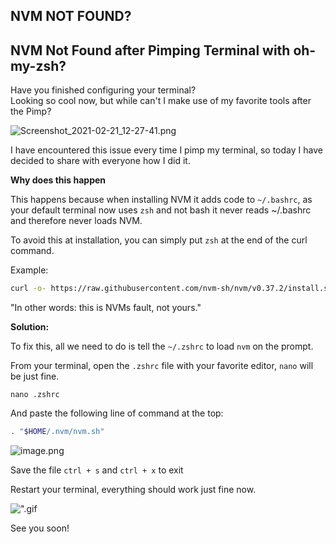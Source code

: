 ## NVM NOT FOUND?

## NVM Not Found after Pimping Terminal with oh-my-zsh?

Have you finished configuring your terminal?  
Looking so cool now, but while can't I make use of my favorite tools after the Pimp?

![Screenshot_2021-02-21_12-27-41.png](https://cdn.hashnode.com/res/hashnode/image/upload/v1613907119527/Bz4J7BwD1.png)

I have encountered this issue every time I pimp my terminal, so today I have decided to share with everyone how I did it.

**Why does this happen**

This happens because when installing NVM it adds code to `~/.bashrc`, as your default terminal now uses `zsh` and not bash it never reads ~/.bashrc and therefore never loads NVM.

To avoid this at installation, you can simply put `zsh` at the end of the curl command. 

Example:

```bash
curl -o- https://raw.githubusercontent.com/nvm-sh/nvm/v0.37.2/install.sh | zsh
```

"In other words: this is NVMs fault, not yours."


**Solution:**

To fix this, all we need to do is tell the `~/.zshrc` to load `nvm` on the prompt.

From your terminal, open the `.zshrc` file with your favorite editor, `nano` will be just fine.

`nano .zshrc`

And paste the following line of command at the top:

```bash
. "$HOME/.nvm/nvm.sh"
```

![image.png](https://cdn.hashnode.com/res/hashnode/image/upload/v1613911386360/z1n5BnhfS.png)

Save the file `ctrl + s` and `ctrl + x` to exit

Restart your terminal, everything should work just fine now.

![".gif](https://cdn.hashnode.com/res/hashnode/image/upload/v1613908634481/gY9CYLT1H.gif)

See you soon!